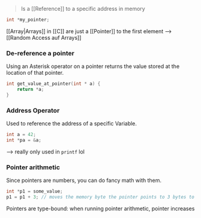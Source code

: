 > Is a [[Reference]] to a specific address in memory

```c
int *my_pointer;
```


[[Array|Arrays]] in [[C]] are just a [[Pointer]] to the first element --> [[Random Access auf Arrays]]

### De-reference a pointer
Using an Asterisk operator on a pointer returns the value stored at the location of that pointer.
```c
int get_value_at_pointer(int * a) {
	return *a;
}
```

### Address Operator
Used to reference the address of a specific Variable.
```c
int a = 42;
int *pa = &a;
```
--> really only used in `printf` lol

### Pointer arithmetic
Since pointers are numbers, you can do fancy math with them.
```c
int *p1 = some_value;
p1 = p1 + 3; // moves the memory byte the pointer points to 3 bytes to the right
```
Pointers are type-bound:
when running pointer arithmetic, pointer increases 